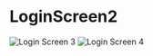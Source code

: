 # LoginScreen2


![Login Screen 3](https://user-images.githubusercontent.com/52322066/67159495-07d19b80-f363-11e9-84cd-682650df02cb.png)
![Login Screen 4](https://user-images.githubusercontent.com/52322066/67159496-07d19b80-f363-11e9-9aa0-90362e8226dc.png)

